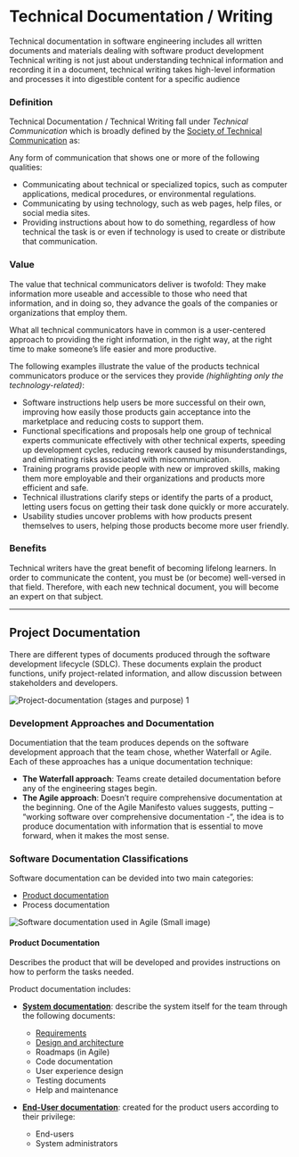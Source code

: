 # Technical Documentation / Writing

Technical documentation in software engineering includes all written documents and materials dealing with software product development
Technical writing is not just about understanding technical information and recording it in a document, technical writing takes high-level information and processes it into digestible content for a specific audience

### Definition

Technical Documentation / Technical Writing fall under *Technical Communication* which is broadly defined by the [Society of Technical Communication](https://www.stc.org/about-stc/defining-technical-communication/) as:

Any form of communication that shows one or more of the following qualities:

- Communicating about technical or specialized topics, such as computer applications, medical procedures, or environmental regulations.
- Communicating by using technology, such as web pages, help files, or social media sites.
- Providing instructions about how to do something, regardless of how technical the task is or even if technology is used to create or distribute that communication.

### Value

The value that technical communicators deliver is twofold: They make information more useable and accessible to those who need that information, and in doing so, they advance the goals of the companies or organizations that employ them.

What all technical communicators have in common is a user-centered approach to providing the right information, in the right way, at the right time to make someone’s life easier and more productive.

The following examples illustrate the value of the products technical communicators produce or the services they provide *(highlighting only the technology-related)*:

- Software instructions help users be more successful on their own, improving how easily those products gain acceptance into the marketplace and reducing costs to support them.
- Functional specifications and proposals help one group of technical experts communicate effectively with other technical experts, speeding up development cycles, reducing rework caused by misunderstandings, and eliminating risks associated with miscommunication.
- Training programs provide people with new or improved skills, making them more employable and their organizations and products more efficient and safe.
- Technical illustrations clarify steps or identify the parts of a product, letting users focus on getting their task done quickly or more accurately.
- Usability studies uncover problems with how products present themselves to users, helping those products become more user friendly.

### Benefits

Technical writers have the great benefit of becoming lifelong learners. 
In order to communicate the content, you must be (or become) well-versed in that field. Therefore, with each new technical document, you will become an expert on that subject.

------------------------------------------------------------------------------------------------------------

## Project Documentation

There are different types of documents produced through the software development lifecycle (SDLC). These documents explain the product functions, unify project-related information, and allow discussion between stakeholders and developers.

![Project-documentation (stages and purpose) 1](https://user-images.githubusercontent.com/60129693/113131069-05909380-921d-11eb-87af-eeaf410a1f1a.png)

### Development Approaches and Documentation

Documentiation that the team produces depends on the software development approach that the team chose, whether Waterfall or Agile. Each of these approaches has a unique documentation technique:

- **The Waterfall approach**: Teams create detailed documentation before any of the engineering stages begin.
- **The Agile approach**: Doesn’t require comprehensive documentation at the beginning. One of the Agile Manifesto values suggests, putting – “working software over comprehensive documentation -“, the idea is to produce documentation with information that is essential to move forward, when it makes the most sense.


### Software Documentation Classifications

Software documentation can be devided into two main categories:
- [Product documentation](https://github.com/SG-Eddin/Technical-Documentation-Best-Practices/blob/main/About-Technical-Documentation.md#product-documentation)
- Process documentation

![Software documentation used in Agile (Small image)](https://user-images.githubusercontent.com/60129693/113143472-77240e00-922c-11eb-9fd6-3f8d21d7d1cd.png)


 #### Product Documentation

Describes the product that will be developed and provides instructions on how to perform the tasks needed.

Product documentation includes:
- **[System documentation](https://github.com/SG-Eddin/Technical-Documentation-Best-Practices/tree/main/System-Documentation.md)**: describe the system itself for the team through the following documents:
  - [Requirements](https://github.com/SG-Eddin/Technical-Documentation-Best-Practices/tree/main/System-Documentation.md/Requirements.md)
  - [Design and architecture](https://github.com/SG-Eddin/Technical-Documentation-Best-Practices/blob/main/System-Documentation.md/Design%26Architecture-Documentation.md)
  - Roadmaps (in Agile)
  - Code documentation
  - User experience design
  - Testing documents
  - Help and maintenance
  
- **[End-User documentation](https://github.com/SG-Eddin/Technical-Documentation-Best-Practices/tree/main/EndUser-Documentation)**: created for the product users according to their privilege:
  - End-users
  - System administrators
